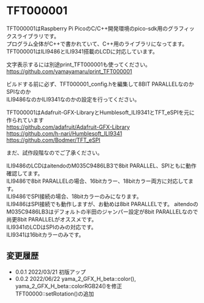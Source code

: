 # TFT000001

TFT000001はRaspberry Pi PicoのC/C++開発環境のpico-sdk用のグラフィックスライブラリです。  
プログラム全体がC++で書かれていて、C++用のライブラリになってます。  
TFT000001はILI9486とILI9341搭載のLCDに対応しています。  
  
文字表示するには別途print_TFT000001も使ってください。  
https://github.com/yamayamaru/print_TFT000001  

ビルドする前に必ず、TFT000001_config.hを編集して8BIT PARALLELなのかSPIなのか  
ILI9486なのかILI9341なのかの設定を行ってください。  

TFT000001はAdafruit-GFX-LibraryとHumblesoft_ILI9341とTFT_eSPIを元に作られています  
    <https://github.com/adafruit/Adafruit-GFX-Library>  
    <https://github.com/h-nari/Humblesoft_ILI9341>  
    <https://github.com/Bodmer/TFT_eSPI>  

まだ、試作段階なのでご了承ください。

ILI9486のLCDはaitendoのM035C9486LB3で8bit PARALLEL、SPIともに動作確認してます。  
ILI9486で8bit PARALLELの場合、16bitカラー、18bitカラー両方に対応してます。  
ILI9486でSPI接続の場合、18bitカラーのみになります。  
ILI9486はSPI接続でも動作しますが、お勧めは8bit PARALLELです。
aitendoのM035C9486LB3はデフォルトの半田のジャンパー設定が8bit PARALLELなので尚更8bit PARALLELがオススメです。  
ILI9341のLCDはSPIのみの対応です。  
ILI9341は16bitカラーのみです。  

## 変更履歴
* 0.0.1          2022/03/21 初版アップ  
* 0.0.2          2022/06/22 yama_2_GFX_H_beta::color(), yama_2_GFX_H_beta::colorRGB24()を修正  
                            TFT00000::setRotation()の追加  
